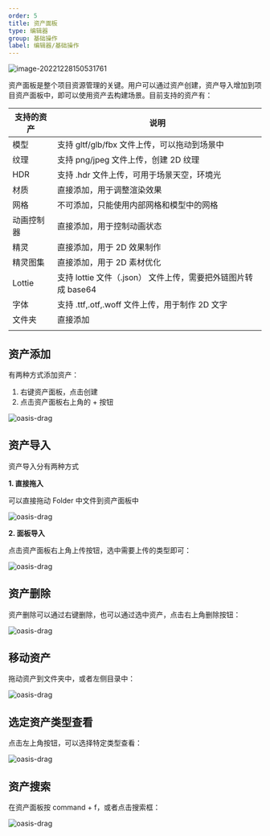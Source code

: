 ```yaml
---
order: 5
title: 资产面板
type: 编辑器
group: 基础操作
label: 编辑器/基础操作
---
```


![image-20221228150531761](https://mdn.alipayobjects.com/rms/afts/img/A*ZAjNRZ02xVkAAAAAAAAAAAAAARQnAQ/original/image-20221228150531761.png)

资产面板是整个项目资源管理的关键。用户可以通过资产创建，资产导入增加到项目资产面板中，即可以使用资产去构建场景。目前支持的资产有：

| 支持的资产 | 说明                                                         |
| ---------- | ------------------------------------------------------------ |
| 模型       | 支持 gltf/glb/fbx 文件上传，可以拖动到场景中                 |
| 纹理       | 支持 png/jpeg 文件上传，创建 2D 纹理                         |
| HDR        | 支持 .hdr 文件上传，可用于场景天空，环境光                   |
| 材质       | 直接添加，用于调整渲染效果                                   |
| 网格       | 不可添加，只能使用内部网格和模型中的网格                     |
| 动画控制器 | 直接添加，用于控制动画状态                                   |
| 精灵       | 直接添加，用于 2D 效果制作                                   |
| 精灵图集   | 直接添加，用于 2D 素材优化                                   |
| Lottie     | 支持 lottie 文件（.json） 文件上传，需要把外链图片转成 base64 |
| 字体       | 支持 .ttf,.otf,.woff 文件上传，用于制作 2D 文字              |
| 文件夹     | 直接添加                                                     |
|            |                                                              |

## 资产添加

有两种方式添加资产：

1. 右键资产面板，点击创建
2. 点击资产面板右上角的 + 按钮

![oasis-drag](https://mdn.alipayobjects.com/rms/afts/img/A*Dl7bQ7C-a7wAAAAAAAAAAAAAARQnAQ/original/oasis-drag.gif)

## 资产导入

资产导入分有两种方式

**1. 直接拖入**

可以直接拖动 Folder 中文件到资产面板中

![oasis-drag](https://mdn.alipayobjects.com/rms/afts/img/A*d9OMQZfHiyAAAAAAAAAAAAAAARQnAQ/original/oasis-drag.gif)

**2. 面板导入**

点击资产面板右上角上传按钮，选中需要上传的类型即可：

![oasis-drag](https://mdn.alipayobjects.com/rms/afts/img/A*zFaaRJRAGeYAAAAAAAAAAAAAARQnAQ/original/oasis-drag.gif)

## 资产删除

资产删除可以通过右键删除，也可以通过选中资产，点击右上角删除按钮：

![oasis-drag](https://mdn.alipayobjects.com/rms/afts/img/A*nh1JR4TebMQAAAAAAAAAAAAAARQnAQ/original/oasis-drag.gif)

## 移动资产

拖动资产到文件夹中，或者左侧目录中：

![oasis-drag](https://mdn.alipayobjects.com/rms/afts/img/A*I8oWSpAqH0gAAAAAAAAAAAAAARQnAQ/original/oasis-drag.gif)

## 选定资产类型查看

点击左上角按钮，可以选择特定类型查看：

![oasis-drag](https://mdn.alipayobjects.com/rms/afts/img/A*s7cHQqnnFzsAAAAAAAAAAAAAARQnAQ/original/oasis-drag.gif)

## 资产搜索

在资产面板按 command + f，或者点击搜索框：

![oasis-drag](https://mdn.alipayobjects.com/rms/afts/img/A*z9S8TqajrXwAAAAAAAAAAAAAARQnAQ/original/oasis-drag.gif)